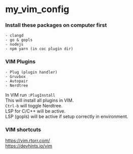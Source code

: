 # my_vim_config
### Install these packages on computer first
    - clangd
    - go & gopls
    - nodejs
    - npm yarn (in coc plugin dir)


### VIM Plugins
    - Plug (plugin handler)
    - Gruvbox
    - Autopair
    - Nerdtree
  
In VIM run `:PlugInstall`  
This will install all plugins in VIM.  
`Ctrl-b` will toggle Nerdtree.  
LSP for C/C++ will be active.  
LSP (gopls) will be active if setup correctly in environment.  

### VIM shortcuts
https://vim.rtorr.com/  
https://devhints.io/vim  

